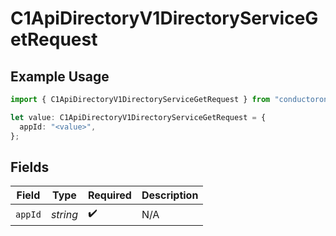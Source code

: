 # C1ApiDirectoryV1DirectoryServiceGetRequest

## Example Usage

```typescript
import { C1ApiDirectoryV1DirectoryServiceGetRequest } from "conductorone-sdk-typescript/sdk/models/operations";

let value: C1ApiDirectoryV1DirectoryServiceGetRequest = {
  appId: "<value>",
};
```

## Fields

| Field              | Type               | Required           | Description        |
| ------------------ | ------------------ | ------------------ | ------------------ |
| `appId`            | *string*           | :heavy_check_mark: | N/A                |